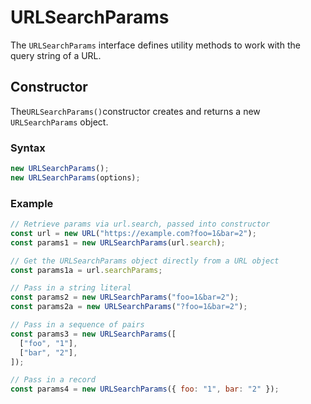 # URLSearchParams

The `URLSearchParams` interface defines utility methods to work with the query string of a URL.

## Constructor

The`URLSearchParams()`constructor creates and returns a new `URLSearchParams` object.

### Syntax

```js
new URLSearchParams();
new URLSearchParams(options);
```

### Example

```js
// Retrieve params via url.search, passed into constructor
const url = new URL("https://example.com?foo=1&bar=2");
const params1 = new URLSearchParams(url.search);

// Get the URLSearchParams object directly from a URL object
const params1a = url.searchParams;

// Pass in a string literal
const params2 = new URLSearchParams("foo=1&bar=2");
const params2a = new URLSearchParams("?foo=1&bar=2");

// Pass in a sequence of pairs
const params3 = new URLSearchParams([
  ["foo", "1"],
  ["bar", "2"],
]);

// Pass in a record
const params4 = new URLSearchParams({ foo: "1", bar: "2" });
```
